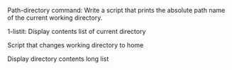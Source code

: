 Path-directory command: Write a script that prints the absolute path name of the current working directory.

1-listit: Display contents list of current directory   

Script that changes working directory to home

Display directory contents long list

